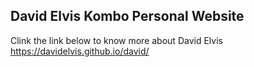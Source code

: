 ## David Elvis Kombo Personal Website

Clink the link below to know more about David Elvis
https://davidelvis.github.io/david/
